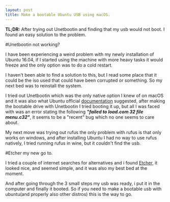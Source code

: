 ```yaml
---
layout: post
title: Make a bootable Ubuntu USB using macOS.
---
```


**TL;DR:** After trying out Unetbootin and finding that my usb would not boot. I found an easy solution to the problem.


#Unetbootin not working?

I have been experiencing a weird problem with my newly installation of Ubuntu 16.04, if I started using the machine with more heavy tasks it would freeze and the only option was to do a cold restart.

I haven't been able to find a solution to this, but I read some place that it could be the iso used that could have been corrupted or something. So my next bed was to reinstall the system.

I tried out Unetbootin which was the only native option I knew of on macOS and it was also what Ubuntu official [documentation](http://www.ubuntu.com/download/desktop/create-a-usb-stick-on-mac-osx) suggested, after making the bootable drive with Unetbootin I tried booting it up, but all I was faced with was an error stating the following ***"failed to load.com 32 file menu.c32"***, it seems to be a "recent" bug which no one seems to care about.

My next move was trying out rufus the only problem with rufus is that only works on windows, and after installing Ubuntu I had no way to use rufus natively, I tried running rufus in wine, but it couldn't find the usb.

#Etcher my new go to.

I tried a couple of internet searches for alternatives and i found [Etcher](https://www.etcher.io), it looked nice, and seemed simple, and it was also my best bed at the moment.

And after going through the 3 small steps my usb was ready, i put it in the computer and finally it booted.
So if you need to make a bootable usb with ubuntu(and properly also other distros) this is the way to go.
